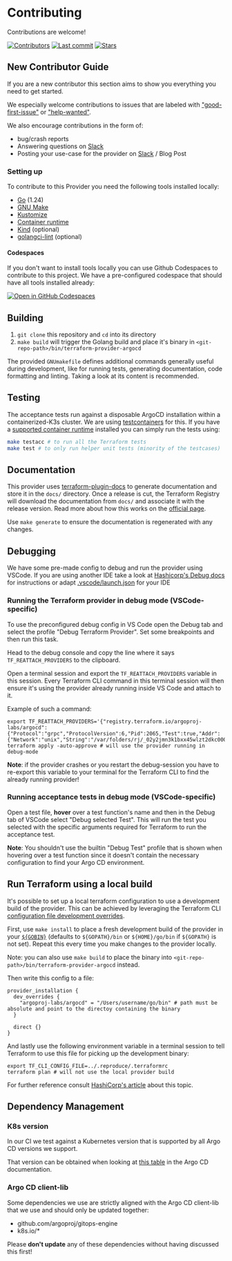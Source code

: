 # Contributing

Contributions are welcome! 

[![Contributors](https://img.shields.io/github/contributors/argoproj-labs/terraform-provider-argocd)](https://github.com/argoproj-labs/terraform-provider-argocd)
[![Last commit](https://img.shields.io/github/last-commit/argoproj-labs/terraform-provider-argocd)](https://github.com/argoproj-labs/terraform-provider-argocd)
[![Stars](https://img.shields.io/github/stars/argoproj-labs/terraform-provider-argocd)](https://github.com/argoproj-labs/hera/terraofrm-provider-argocd)

## New Contributor Guide

If you are a new contributor this section aims to show you everything you need to get started.

We especially welcome contributions to issues that are labeled with ["good-first-issue"](https://github.com/argoproj-labs/terraform-provider-argocd/issues?q=is%3Aopen%20is%3Aissue%20label%3A%22good%20first%20issue%22)
or
["help-wanted"](https://github.com/argoproj-labs/terraform-provider-argocd/issues?q=is%3Aopen%20is%3Aissue%20label%3A%22help%20wanted%22).

We also encourage contributions in the form of:
- bug/crash reports
- Answering questions on [Slack](https://cloud-native.slack.com/archives/C07PQF40SF8)
- Posting your use-case for the provider on [Slack](https://cloud-native.slack.com/archives/C07PQF40SF8) / Blog Post

### Setting up

To contribute to this Provider you need the following tools installed locally:
* [Go](https://go.dev/doc/install) (1.24)
* [GNU Make](https://www.gnu.org/software/make/)
* [Kustomize](https://kubectl.docs.kubernetes.io/installation/kustomize/)
* [Container runtime](https://java.testcontainers.org/supported_docker_environment/)
* [Kind](https://kind.sigs.k8s.io) (optional)
* [golangci-lint](https://golangci-lint.run/usage/install/#local-installation) (optional)

#### Codespaces

If you don't want to install tools locally you can use Github Codespaces to contribute to this project. We have a pre-configured codespace that should have all tools installed already:

[![Open in GitHub Codespaces](https://github.com/codespaces/badge.svg)](https://github.com/codespaces/new/argoproj-labs/terraform-provider-argocd)

## Building 

1. `git clone` this repository and `cd` into its directory
2. `make build` will trigger the Golang build and place it's binary in `<git-repo-path>/bin/terraform-provider-argocd`

The provided `GNUmakefile` defines additional commands generally useful during
development, like for running tests, generating documentation, code formatting
and linting. Taking a look at its content is recommended.

## Testing

The acceptance tests run against a disposable ArgoCD installation within a containerized-K3s cluster. We are using [testcontainers](https://testcontainers.com) for this. If you have a [supported container runtime](https://java.testcontainers.org/supported_docker_environment/) installed you can simply run the tests using:

```sh
make testacc # to run all the Terraform tests
make test # to only run helper unit tests (minority of the testcases)
```

## Documentation

This provider uses [terraform-plugin-docs](https://github.com/hashicorp/terraform-plugin-docs/)
to generate documentation and store it in the `docs/` directory.
Once a release is cut, the Terraform Registry will download the documentation from `docs/`
and associate it with the release version. Read more about how this works on the
[official page](https://www.terraform.io/registry/providers/docs).

Use `make generate` to ensure the documentation is regenerated with any changes.

## Debugging

We have some pre-made config to debug and run the provider using VSCode. If you are using another IDE take a look at [Hashicorp's Debug docs](https://developer.hashicorp.com/terraform/plugin/debugging#starting-a-provider-in-debug-mode) for instructions or adapt [.vscode/launch.json](.vscode/launch.json) for your IDE

### Running the Terraform provider in debug mode (VSCode-specific)

To use the preconfigured debug config in VS Code open the Debug tab and select the profile "Debug Terraform Provider". Set some breakpoints and then run this task. 

Head to the debug console and copy the line where it says `TF_REATTACH_PROVIDERS` to the clipboard. 

Open a terminal session and export the `TF_REATTACH_PROVIDERS` variable in this session. Every Terraform CLI command in this terminal session will then ensure it's using the provider already running inside VS Code and attach to it.

Example of such a command:

```console
export TF_REATTACH_PROVIDERS='{"registry.terraform.io/argoproj-labs/argocd":{"Protocol":"grpc","ProtocolVersion":6,"Pid":2065,"Test":true,"Addr":{"Network":"unix","String":"/var/folders/rj/_02y2jmn3k1bxx45wlzt2dkc0000gn/T/plugin193859953"}}}' 
terraform apply -auto-approve # will use the provider running in debug-mode
```

**Note**: if the provider crashes or you restart the debug-session you have to re-export this variable to your terminal for the Terraform CLI to find the already running provider!

### Running acceptance tests in debug mode (VSCode-specific)

Open a test file, **hover** over a test function's name and then in the Debug tab of VSCode select "Debug selected Test". This will run the test you selected with the specific arguments required for Terraform to run the acceptance test.

**Note**: You shouldn't use the builtin "Debug Test" profile that is shown when hovering over a test function since it doesn't contain the necessary configuration to find your Argo CD environment.

## Run Terraform using a local build

It's possible to set up a local terraform configuration to use a development build of the
provider. This can be achieved by leveraging the Terraform CLI [configuration
file development
overrides](https://www.terraform.io/cli/config/config-file#development-overrides-for-provider-developers).

First, use `make install` to place a fresh development build of the provider in
your
[`${GOBIN}`](https://pkg.go.dev/cmd/go#hdr-Compile_and_install_packages_and_dependencies)
(defaults to `${GOPATH}/bin` or `${HOME}/go/bin` if `${GOPATH}` is not set).
Repeat this every time you make changes to the provider locally.

Note: you can also use `make build` to place the binary into `<git-repo-path>/bin/terraform-provider-argocd` instead.


Then write this config to a file:
```hcl filename="../reproduce/.terraformrc"
provider_installation {
  dev_overrides {
    "argoproj-labs/argocd" = "/Users/username/go/bin" # path must be absolute and point to the directoy containing the binary
  }

  direct {}
}
```

And lastly use the following environment variable in a terminal session to tell Terraform to use this file for picking up the development binary:
```console
export TF_CLI_CONFIG_FILE=../.reproduce/.terraformrc
terraform plan # will not use the local provider build 
```

For further reference consult [HashiCorp's article](https://www.terraform.io/plugin/debugging#terraform-cli-development-overrides) about this topic.

## Dependency Management

### K8s version
In our CI we test against a Kubernetes version that is supported by all Argo CD versions we support.

That version can be obtained when looking at [this table](https://argo-cd.readthedocs.io/en/stable/operator-manual/installation/#tested-versions) in the Argo CD documentation.

### Argo CD client-lib

Some dependencies we use are strictly aligned with the Argo CD client-lib that we use and should only be updated together:
- github.com/argoproj/gitops-engine
- k8s.io/*

Please **don't update** any of these dependencies without having discussed this first!

